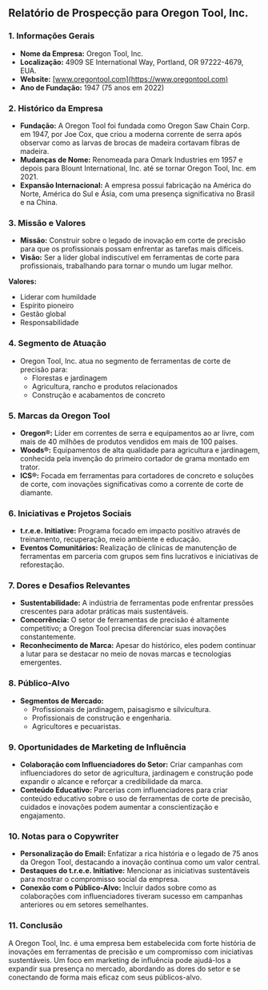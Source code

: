 ## Relatório de Prospecção para Oregon Tool, Inc.

### 1. Informações Gerais
- **Nome da Empresa:** Oregon Tool, Inc.
- **Localização:** 4909 SE International Way, Portland, OR 97222-4679, EUA.
- **Website:** [www.oregontool.com](https://www.oregontool.com)
- **Ano de Fundação:** 1947 (75 anos em 2022)

### 2. Histórico da Empresa
- **Fundação:** A Oregon Tool foi fundada como Oregon Saw Chain Corp. em 1947, por Joe Cox, que criou a moderna corrente de serra após observar como as larvas de brocas de madeira cortavam fibras de madeira.
- **Mudanças de Nome:** Renomeada para Omark Industries em 1957 e depois para Blount International, Inc. até se tornar Oregon Tool, Inc. em 2021.
- **Expansão Internacional:** A empresa possui fabricação na América do Norte, América do Sul e Ásia, com uma presença significativa no Brasil e na China.

### 3. Missão e Valores
- **Missão:** Construir sobre o legado de inovação em corte de precisão para que os profissionais possam enfrentar as tarefas mais difíceis.
- **Visão:** Ser a líder global indiscutível em ferramentas de corte para profissionais, trabalhando para tornar o mundo um lugar melhor.
  
**Valores:** 
- Liderar com humildade
- Espírito pioneiro 
- Gestão global
- Responsabilidade

### 4. Segmento de Atuação
- Oregon Tool, Inc. atua no segmento de ferramentas de corte de precisão para:
  - Florestas e jardinagem
  - Agricultura, rancho e produtos relacionados
  - Construção e acabamentos de concreto

### 5. Marcas da Oregon Tool
- **Oregon®:** Líder em correntes de serra e equipamentos ao ar livre, com mais de 40 milhões de produtos vendidos em mais de 100 países.
- **Woods®:** Equipamentos de alta qualidade para agricultura e jardinagem, conhecida pela invenção do primeiro cortador de grama montado em trator.
- **ICS®:** Focada em ferramentas para cortadores de concreto e soluções de corte, com inovações significativas como a corrente de corte de diamante.

### 6. Iniciativas e Projetos Sociais
- **t.r.e.e. Initiative:** Programa focado em impacto positivo através de treinamento, recuperação, meio ambiente e educação.
- **Eventos Comunitários:** Realização de clínicas de manutenção de ferramentas em parceria com grupos sem fins lucrativos e iniciativas de reforestação.

### 7. Dores e Desafios Relevantes
- **Sustentabilidade:** A indústria de ferramentas pode enfrentar pressões crescentes para adotar práticas mais sustentáveis.
- **Concorrência:** O setor de ferramentas de precisão é altamente competitivo; a Oregon Tool precisa diferenciar suas inovações constantemente.
- **Reconhecimento de Marca:** Apesar do histórico, eles podem continuar a lutar para se destacar no meio de novas marcas e tecnologias emergentes.

### 8. Público-Alvo
- **Segmentos de Mercado:**
  - Profissionais de jardinagem, paisagismo e silvicultura.
  - Profissionais de construção e engenharia.
  - Agricultores e pecuaristas.

### 9. Oportunidades de Marketing de Influência
- **Colaboração com Influenciadores do Setor:** Criar campanhas com influenciadores do setor de agricultura, jardinagem e construção pode expandir o alcance e reforçar a credibilidade da marca.
- **Conteúdo Educativo:** Parcerias com influenciadores para criar conteúdo educativo sobre o uso de ferramentas de corte de precisão, cuidados e inovações podem aumentar a conscientização e engajamento.

### 10. Notas para o Copywriter
- **Personalização do Email:** Enfatizar a rica história e o legado de 75 anos da Oregon Tool, destacando a inovação contínua como um valor central.
- **Destaques do t.r.e.e. Initiative:** Mencionar as iniciativas sustentáveis para mostrar o compromisso social da empresa.
- **Conexão com o Público-Alvo:** Incluir dados sobre como as colaborações com influenciadores tiveram sucesso em campanhas anteriores ou em setores semelhantes.

### 11. Conclusão
A Oregon Tool, Inc. é uma empresa bem estabelecida com forte história de inovações em ferramentas de precisão e um compromisso com iniciativas sustentáveis. Um foco em marketing de influência pode ajudá-los a expandir sua presença no mercado, abordando as dores do setor e se conectando de forma mais eficaz com seus públicos-alvo.